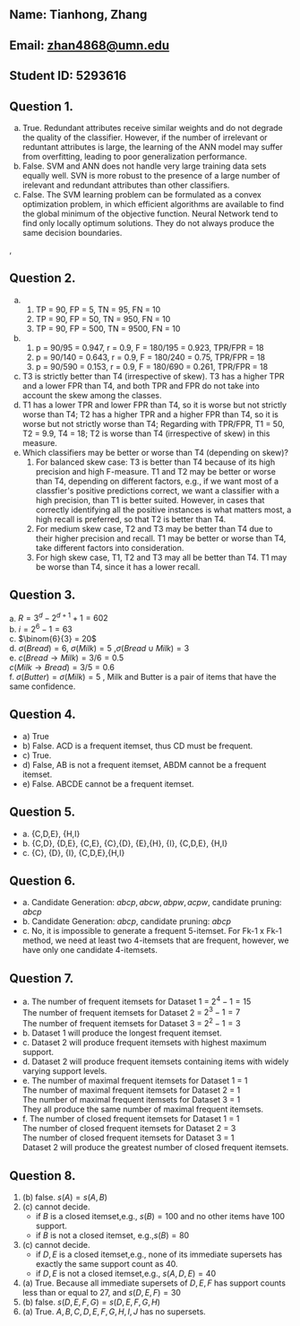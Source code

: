 ## Name: Tianhong, Zhang
## Email: zhan4868@umn.edu
## Student ID: 5293616
<div style="page-break-after: always;"></div>

## Question 1.
<ol type="a">
 <li>True. Redundant attributes receive similar
weights and do not degrade the quality of the classifier. 
However, if the number of irrelevant or reduntant attributes
is large, the learning of the ANN model may suffer from 
overfitting, leading to poor generalization performance.</li>
 <li> False. SVM and ANN does not handle very large training data sets equally well. SVN is more robust
 to the presence of a large number of irelevant and redundant attributes than other classifiers.
</li>
 <li>False. The SVM learning problem can be formulated as a convex optimization problem, in which efficient algorithms are available to find the global minimum of the objective function. Neural Network tend to find only locally optimum solutions. They do not always produce the same decision boundaries. </li>
</ol>
,
<div style="page-break-after: always;"></div>

## Question 2.
<ol type="a">
    <li>
        <ol> 
            <li> TP = 90, FP = 5, TN = 95, FN = 10
            <li> TP = 90, FP = 50, TN = 950, FN = 10
            <li> TP = 90, FP = 500, TN = 9500, FN = 10
        </ol>
    <li>
        <ol> 
            <li> p = 90/95 = 0.947, r = 0.9, F = 180/195 = 0.923, TPR/FPR = 18
            <li> p = 90/140 = 0.643, r = 0.9, F = 180/240 = 0.75, TPR/FPR = 18
            <li> p = 90/590 = 0.153, r = 0.9, F = 180/690 = 0.261, TPR/FPR = 18
        </ol>
    <li> T3 is strictly better than T4 (irrespective of skew). T3 has a higher TPR and a lower FPR than T4, and both TPR and FPR do not take into account the skew among the classes.
    <li> T1 has a lower TPR and lower FPR than T4, so it is worse but not strictly worse than T4; T2 has a higher TPR and a higher FPR than T4, so it is worse but not strictly worse than T4; Regarding with TPR/FPR, T1 = 50, T2 = 9.9, T4 = 18; T2 is worse than T4 (irrespective of skew) in this measure. 
    <li> Which classifiers may be better or worse than T4 (depending on skew)? 
        <ol>
        <li> For balanced skew case: T3 is better than T4 because of its high precision and high F-measure. T1 and T2 may be better or worse than T4, depending on different factors, e.g., if we want most of a classfier's positive predictions correct, we want a classifier with a high precision, than T1 is better suited. However, in cases that correctly identifying all the positive instances is what matters most, a high recall is preferred, so that T2 is better than T4. 
        <li> For medium skew case, T2 and T3 may be better than T4 due to their higher precision and recall. T1 may be better or worse than T4, take different factors into consideration. 
        <li> For high skew case, T1, T2 and T3 may all be better than T4. T1 may be worse than T4, since it has a lower recall. 
        </ol>
</ol>

<div style="page-break-after: always;"></div>

## Question 3.
a. $R = 3^d - 2^{d+1} + 1 = 602$ <br />
b. $i = 2^6 -1 = 63$ <br />
c. $\binom{6}{3} = 20$ <br />
d. $\sigma(Bread) = 6$, $\sigma(Milk) = 5$ ,$\sigma(Bread\cup Milk) = 3$ <br />
e. $c(Bread \to Milk) = 3/6 = 0.5$ <br />
     $c(Milk \to Bread) = 3/5 = 0.6$ <br />
f. $\sigma(Butter) = \sigma(Milk) = 5$ , Milk and Butter is a pair of items that have the
same confidence. 

<div style="page-break-after: always;"></div>

## Question 4. 
- a) True
- b) False. ACD is a frequent itemset, thus CD must be frequent. 
- c) True. 
- d) False, AB is not a frequent itemset, ABDM cannot be a frequent itemset. 
- e) False. ABCDE cannot be a frequent itemset. 

<div style="page-break-after: always;"></div>

## Question 5.
- a. {C,D,E}, {H,I}
- b. {C,D}, {D,E}, {C,E}, {C},{D}, {E},{H}, {I}, {C,D,E}, {H,I}
- c. {C}, {D}, {I}, {C,D,E},{H,I}

<div style="page-break-after: always;"></div>

## Question 6. 
- a. Candidate Generation: ${abcp},{abcw}, {abpw}, {acpw}$, candidate pruning: ${abcp}$
- b. Candidate Generation: ${abcp}$, candidate pruning: ${abcp}$
- c. No, it is impossible to generate a frequent 5-itemset. For Fk-1 x Fk-1 method, we need at least two
4-itemsets that are frequent, however, we have only one candidate 4-itemsets. 

<div style="page-break-after: always;"></div>

## Question 7.
- a. The number of frequent itemsets for Dataset 1 = $2^4-1 = 15$ </br >
  The number of frequent itemsets for Dataset 2 = $2^3-1 = 7$ </br >
  The number of frequent itemsets for Dataset 3 = $2^2-1 = 3$
- b. Dataset 1 will produce the longest frequent itemset.
- c. Dataset 2 will produce frequent itemsets with highest maximum support.
- d. Dataset 2 will produce frequent itemsets containing items with widely
varying support levels.
- e. The number of maximal frequent itemsets for Dataset 1 = 1 </br >
The number of maximal frequent itemsets for Dataset 2 = 1 </br >
The number of maximal frequent itemsets for Dataset 3 = 1 </br >
They all produce the same number of maximal frequent itemsets.
- f. The number of closed frequent itemsets for Dataset 1 = 1 </br >
The number of closed frequent itemsets for Dataset 2 = 3 </br>
The number of closed frequent itemsets for Dataset 3 = 1 </br>
Dataset 2 will produce the greatest number of closed frequent itemsets. 

<div style="page-break-after: always;"></div>

## Question 8. 
1. (b) false. $s(A) = s(A,B)$
2. (c) cannot decide. 
   - if ${B}$ is a closed itemset,e.g., $s(B)=100$ and no other items have 100 support. 
   - if  ${B}$ is not a closed itemset, e.g.,$s(B)=80$
3. (c) cannot decide. 
   - if ${D,E}$ is a closed itemset,e.g., none of its immediate supersets has exactly the same support count as 40.
   - if ${D,E}$ is not a closed itemset,e.g., $s(A,D,E)=40$
4. (a) True. Because all immediate supersets of ${D,E,F}$ has support counts less than or equal to 27, and $s(D,E,F)=30$
5. (b) false. $s(D,E,F,G) = s(D,E,F,G,H)$
6. (a) True. ${A, B, C,D,E,F,G,H,I,J}$ has no supersets. 